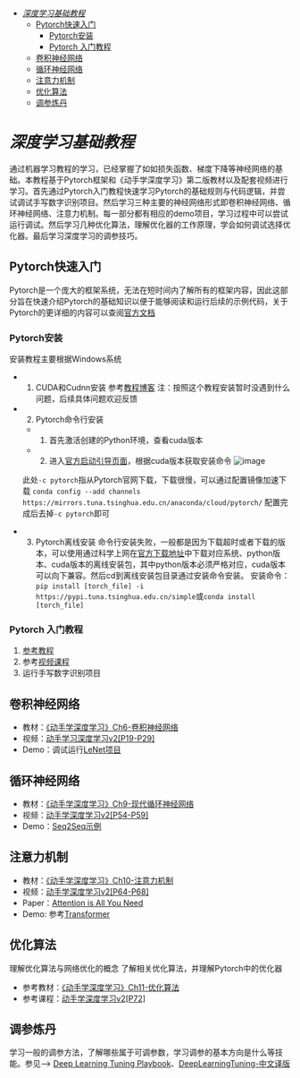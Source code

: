 - [*深度学习基础教程*](#深度学习基础教程)
  - [Pytorch快速入门](#pytorch快速入门)
    - [Pytorch安装](#pytorch安装)
    - [Pytorch 入门教程](#pytorch-入门教程)
  - [卷积神经网络](#卷积神经网络)
  - [循环神经网络](#循环神经网络)
  - [注意力机制](#注意力机制)
  - [优化算法](#优化算法)
  - [调参炼丹](#调参炼丹)

# *深度学习基础教程*
通过机器学习教程的学习，已经掌握了如如损失函数、梯度下降等神经网络的基础。本教程基于Pytorch框架和《动手学深度学习》第二版教材以及配套视频进行学习。首先通过Pytorch入门教程快速学习Pytorch的基础规则与代码逻辑，并尝试调试手写数字识别项目。然后学习三种主要的神经网络形式即卷积神经网络、循环神经网络、注意力机制。每一部分都有相应的demo项目，学习过程中可以尝试运行调试。然后学习几种优化算法，理解优化器的工作原理，学会如何调试选择优化器。最后学习深度学习的调参技巧。


## Pytorch快速入门
Pytorch是一个庞大的框架系统，无法在短时间内了解所有的框架内容，因此这部分旨在快速介绍Pytorch的基础知识以便于能够阅读和运行后续的示例代码，关于Pytorch的更详细的内容可以查阅[官方文档](https://pytorch123.com/)
### Pytorch安装
安装教程主要根据Windows系统
  - 1. CUDA和Cudnn安装
    参考[教程博客](https://blog.csdn.net/m0_45447650/article/details/123704930) 
    注：按照这个教程安装暂时没遇到什么问题，后续具体问题欢迎反馈
  - 2. Pytorch命令行安装
    - 1. 首先激活创建的Python环境，查看cuda版本
    - 2. 进入[官方启动引导页面](https://pytorch.org/get-started/locally/)，根据cuda版本获取安装命令
    ![image](https://github.com/UNIC-Lab/AI_Course/assets/90789521/9c250e82-e75d-4db2-8983-589bedd49475)

    此处`-c pytorch`指从Pytorch官网下载，下载很慢，可以通过配置镜像加速下载
    `conda config --add channels https://mirrors.tuna.tsinghua.edu.cn/anaconda/cloud/pytorch/`
    配置完成后去掉`-c pytorch`即可
    
  - 3. Pytorch离线安装
    命令行安装失败，一般都是因为下载超时或者下载的版本，可以使用通过科学上网在[官方下载地址](https://download.pytorch.org/whl/torch/)中下载对应系统、python版本、cuda版本的离线安装包，其中python版本必须严格对应，cuda版本可以向下兼容。然后cd到离线安装包目录通过安装命令安装。
    安装命令：`pip install [torch_file] -i https://pypi.tuna.tsinghua.edu.cn/simple`或`conda install [torch_file]`
### Pytorch 入门教程
1. [参考教程](https://ptorch.com/docs/3/deep_learning_60min_blitz)
2. 参考[视频课程](https://www.bilibili.com/video/BV1AK4y1P7vs?p=5&vd_source=ef6bc9d073dccb208fb608bc99286677)
3. 运行手写数字识别项目
## 卷积神经网络
- 教材：[《动手学深度学习》Ch6-卷积神经网络](https://zh-v2.d2l.ai/chapter_convolutional-neural-networks/index.html)
- 视频：[动手学习深度学习v2[P19-P29]](https://www.bilibili.com/video/BV1264y1i7R1/?spm_id_from=333.999.0.0&vd_source=ef6bc9d073dccb208fb608bc99286677)
- Demo：调试运行[LeNet项目](https://github.com/UNIC-Lab/AI_Course/tree/main/%E5%9F%BA%E7%A1%80%E7%9F%A5%E8%AF%86%E9%80%9F%E9%80%9A/Deep%20Learning%E6%95%99%E7%A8%8B/Projects/LeNet)
## 循环神经网络
- 教材：[《动手学深度学习》Ch9-现代循环神经网络](https://zh-v2.d2l.ai/chapter_recurrent-modern/index.html)
- 视频：[动手学深度学习v2[P54-P59]](https://www.bilibili.com/video/BV1264y1i7R1/?spm_id_from=333.999.0.0&vd_source=ef6bc9d073dccb208fb608bc99286677)
- Demo：[Seq2Seq示例](https://zh.d2l.ai/chapter_recurrent-modern/seq2seq.html)
## 注意力机制
- 教材：[《动手学深度学习》Ch10-注意力机制](https://zh-v2.d2l.ai/chapter_attention-mechanisms/index.html)
- 视频：[动手学深度学习v2[P64-P68]](https://www.bilibili.com/video/BV1264y1i7R1/?spm_id_from=333.999.0.0&vd_source=ef6bc9d073dccb208fb608bc99286677)
- Paper：[Attention is All You Need](https://arxiv.org/abs/1706.03762)
- Demo: 参考[Transformer](https://github.com/jadore801120/attention-is-all-you-need-pytorch)

## 优化算法
理解优化算法与网络优化的概念 了解相关优化算法，并理解Pytorch中的优化器
- 参考教材：[《动手学深度学习》Ch11-优化算法](https://zh-v2.d2l.ai/chapter_optimization/index.html)
- 参考课程：[动手学深度学习v2[P72]](https://www.bilibili.com/video/BV1bP4y1p7Gq/?spm_id_from=333.999.0.0&vd_source=ef6bc9d073dccb208fb608bc99286677)
## 调参炼丹
学习一般的调参方法，了解哪些属于可调参数，学习调参的基本方向是什么等技能。参见--> [Deep Learning Tuning Playbook](https://github.com/google-research/tuning_playbook)、[DeepLearningTuning-中文译版](https://github.com/chunqiangqian/deepLearningTuning/blob/main/%E6%B7%B1%E5%BA%A6%E5%AD%A6%E4%B9%A0%E8%B0%83%E5%8F%82%E6%96%B9%E6%B3%95.md)
